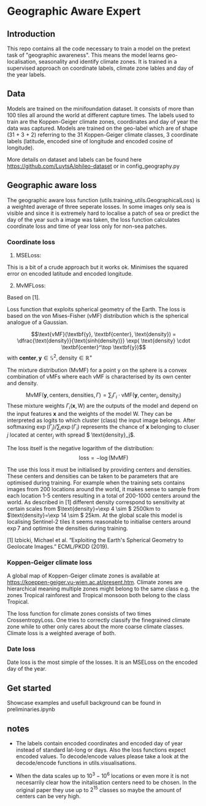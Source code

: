 # Geographic Aware Expert


## Introduction
This repo contains all the code necessary to train a model on the pretext task of "geographic awareness". This means the model learns geo-localisation, seasonality and identify climate zones. It is trained in a supervised approach on coordinate labels, climate zone lables and day of the year labels.

## Data
Models are trained on the minifoundation dataset. It consists of more than 100 tiles all around the world at different capture times. The labels used to train are the Koppen-Geiger climate zones, coordinates and day of year the data was captured. Models are trained on the geo-label which are of shape (31 + 3 + 2) referring to the 31 Koppen-Geiger climate classes, 3 coordinate labels (latitude, encoded sine of longitude and encoded cosine of longitude). 

More details on dataset and labels can be found here https://github.com/LuytsA/phileo-dataset or in config_geography.py

## Geographic aware loss

The geographic aware loss function (utils.training_utils.GeographicalLoss) is a weighted average of three seperate losses. In some images only sea is visible and since it is extremely hard to localise a patch of sea or predict the day of the year such a image was taken, the loss function calculates coordinate loss and time of year loss only for non-sea patches.

### Coordinate loss
1. MSELoss: 

This is a bit of a crude approach but it works ok. Minimises the squared error on encoded latitude and encoded longitude.

2. MvMFLoss: 

Based on [1].

Loss function that exploits spherical geometry of the Earth.
The loss is based on the von Mises-Fisher (vMF) distribution which is the spherical analogue of a Gaussian.

$$\text{vMF}(\textbf{y}, \textbf{center}, \text{density}) = \dfrac{\text{density}}{\text{sinh(density)}}  \exp( \text{density} \cdot \textbf{center}^\top \textbf{y})$$
with $\textbf{center},\textbf{y} \in \mathbb{S}^2, \text{density} \in \mathbb{R}^+$

The mixture distribution (MvMF) for a point y on the sphere is a convex combination of vMFs where each vMF is characterised by its own center and density. 

$$\text{MvMF}(\textbf{y}, \text{centers}, \text{densities}, \Gamma) = \sum_i \Gamma_i \cdot \text{vMF}(\textbf{y}, \text{center}_i, \text{density}_i)$$
These mixture weights $\Gamma_i(\textbf{x},\text{W})$ are the outputs of the model and depend on the input features $\textbf{x}$ and the weights of the model $\text{W}$.
They can be interpreted as logits to which cluster (class) the input image belongs. After softmaxing $\exp(\Gamma_j) / \sum_i \exp(\Gamma_i)$ represents the chance of $\textbf{x}$ belonging to cluser $j$ located at $\text{center}_j$ with spread $ \text{density}_j$.

The loss itself is the negative logarithm of the distribution: 
$$\text{loss} = - \log(\text{MvMF})$$

The use this loss it must be initialised by providing centers and densities. These centers and densities can be taken to be parameters that are optimised during training. For example when the training sets contains images from 200 locations around the world, it makes sense to sample from each location 1-5 centers resulting in a total of 200-1000 centers around the world. As described in [1] different density correspond to sensitivity at certain scales from $\text{density}=\exp 4 \sim $ 2500km to $\text{density}=\exp 14 \sim $ 25km. At the global scale this model is localising Sentinel-2 tiles it seems reasonable to initialise centers around $\exp 7$ and optimise the densities during training.

[1] Izbicki, Michael et al. “Exploiting the Earth's Spherical Geometry to Geolocate Images.” ECML/PKDD (2019).

### Koppen-Geiger climate loss

A global map of Koppen-Geiger climate zones is available at https://koeppen-geiger.vu-wien.ac.at/present.htm.
Climate zones are hierarchical meaning multiple zones might belong to the same class e.g. the zones Tropical rainforest and Tropical monsoon both belong to the class Tropical.

The loss function for climate zones consists of two times CrossentropyLoss. One tries to correctly classify the finegrained climate zone while to other only cares about the more coarse climate classes. Climate loss is a weighted average of both.

### Date loss
Date loss is the most simple of the losses. It is an MSELoss on the encoded day of the year.

## Get started
Showcase examples and usefull background can be found in preliminaries.ipynb

## notes
- The labels contain encoded coordinates and encoded day of year instead of standard lat-long or days. Also the loss functions expect encoded values. To decode/encode values please take a look at the decode/encode functions in utils.visualisations.

- When the data scales up to $10^3-10^6$ locations or even more it is not necesarrily clear how the initalisation centers need to be chosen. In the original paper they use up to $2^{15}$ classes so maybe the amount of centers can be very high.
